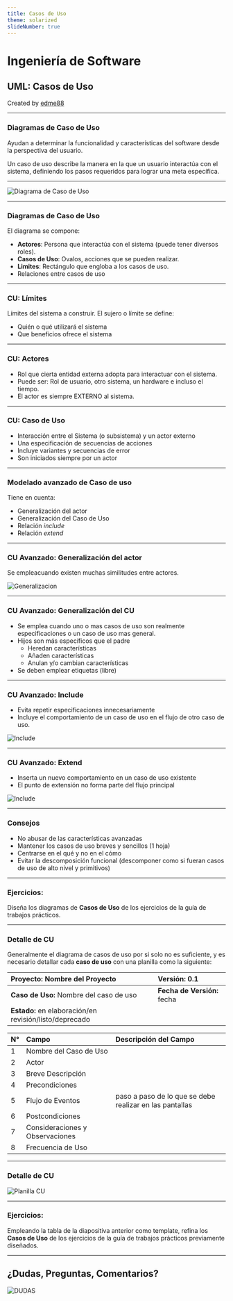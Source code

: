 ```yaml
---
title: Casos de Uso
theme: solarized
slideNumber: true
---
```


# Ingeniería de Software
## UML: Casos de Uso
Created by <i class="fab fa-telegram"></i>
[edme88]("https://t.me/edme88")

---
### Diagramas de Caso de Uso
Ayudan a determinar la funcionalidad y características del software desde la perspectiva del usuario.

Un caso de uso describe la manera en la que un usuario interactúa con el sistema, definiendo
los pasos requeridos para lograr una meta específica.

---
![Diagrama de Caso de Uso](images/unidad4/casoUsoMusica.jpg)

---
### Diagramas de Caso de Uso
El diagrama se compone:
* **Actores**: Persona que interactúa con el sistema (puede tener diversos roles).
* **Casos de Uso**: Ovalos, acciones que se pueden realizar.
* **Limites**: Rectángulo que engloba a los casos de uso.
* Relaciones entre casos de uso

---
### CU: Límites
Límites del sistema a construir.
El sujero o límite se define:
* Quién o qué utilizará el sistema
* Que beneficios ofrece el sistema

---
### CU: Actores
* Rol que cierta entidad externa adopta para interactuar con el sistema.
* Puede ser: Rol de usuario, otro sistema, un hardware e incluso el tiempo.
* El actor es siempre EXTERNO al sistema.

---
### CU: Caso de Uso
* Interacción entre el Sistema (o subsistema) y un actor externo
* Una especificación de secuencias de acciones
* Incluye variantes y secuencias de error
* Son iniciados siempre por un actor

---
### Modelado avanzado de Caso de uso
Tiene en cuenta:
* Generalización del actor
* Generalización del Caso de Uso
* Relación _include_
* Relación _extend_

---
### CU Avanzado: Generalización del actor
Se empleacuando existen muchas similitudes entre actores.

![Generalizacion](images/unidad4/generalizacionActor.png)

---
### CU Avanzado: Generalización del CU
* Se emplea cuando uno o mas casos de uso son realmente especificaciones o un caso de uso mas general.
* Hijos son más específicos que el padre
  * Heredan características
  * Añaden características
  * Anulan y/o cambian características
* Se deben emplear etiquetas (libre)

---
### CU Avanzado: Include
* Evita repetir especificaciones innecesariamente
* Incluye el comportamiento de un caso de uso en el flujo de otro caso de uso.

![Include](images/unidad4/CUinclusion.png)

---
### CU Avanzado: Extend
* Inserta un nuevo comportamiento en un caso de uso existente
* El punto de extensión no forma parte del flujo principal

![Include](images/unidad4/extension.png)

---
### Consejos
* No abusar de las características avanzadas
* Mantener los casos de uso breves y sencillos (1 hoja)
* Centrarse en el qué y no en el cómo
* Evitar la descomposición funcional (descomponer como si fueran casos de uso de alto nivel y primitivos)

---
### Ejercicios:
Diseña los diagramas de **Casos de Uso** de los ejercicios de la guía de trabajos prácticos.

---
### Detalle de CU
<!-- .slide: style="font-size: 0.60em" -->

Generalmente el diagrama de casos de uso por si solo no es suficiente, y es necesario detallar cada **caso de uso** con
una planilla como la siguiente:
<!--
| **Proyecto:** Nombre del Proyecto                      | **Versión:** 0.1             |
|:-------------------------------------------------------|:-----------------------------|
| **Caso de Uso:** Nombre del caso de uso                | **Fecha de Versión:** fecha  |
| **Estado:** en elaboración/en revisión/listo/deprecado |                              |
-->
<table>
<thead>
<tr>
<th style="text-align:left"><strong>Proyecto:</strong> Nombre del Proyecto</th>
<th style="text-align:left"><strong>Versión:</strong> 0.1</th>
</tr>
</thead>
<tbody>
<tr>
<td style="text-align:left"><strong>Caso de Uso:</strong> Nombre del caso de uso</td>
<td style="text-align:left"><strong>Fecha de Versión:</strong> fecha</td>
</tr>
<tr>
<td style="text-align:left"><strong>Estado:</strong> en elaboración/en revisión/listo/deprecado</td>
<td style="text-align:left"></td>
</tr>
</tbody>
</table>

<!--
| N° | Campo                           | Descripción del Campo                                   |
|:---|:--------------------------------|:--------------------------------------------------------|
| 1  | Nombre del Caso de Uso          |                                                         |
| 2  | Actor                           |                                                         |
| 3  | Breve Descripción               |                                                         |
| 4  | Precondiciones                  |                                                         |
| 5  | Flujo de Eventos                | paso a paso de lo que se debe realizar en las pantallas |
| 6  | Postcondiciones                 |                                                         |
| 7  | Consideraciones y Observaciones |                                                         |
| 8  | Frecuencia de Uso               |                                                         |
-->
<table>
<thead>
<tr>
<th style="text-align:left">N°</th>
<th style="text-align:left">Campo</th>
<th style="text-align:left">Descripción del Campo</th>
</tr>
</thead>
<tbody>
<tr>
<td style="text-align:left">1</td>
<td style="text-align:left">Nombre del Caso de Uso</td>
<td style="text-align:left"></td>
</tr>
<tr>
<td style="text-align:left">2</td>
<td style="text-align:left">Actor</td>
<td style="text-align:left"></td>
</tr>
<tr>
<td style="text-align:left">3</td>
<td style="text-align:left">Breve Descripción</td>
<td style="text-align:left"></td>
</tr>
<tr>
<td style="text-align:left">4</td>
<td style="text-align:left">Precondiciones</td>
<td style="text-align:left"></td>
</tr>
<tr>
<td style="text-align:left">5</td>
<td style="text-align:left">Flujo de Eventos</td>
<td style="text-align:left">paso a paso de lo que se debe realizar en las pantallas</td>
</tr>
<tr>
<td style="text-align:left">6</td>
<td style="text-align:left">Postcondiciones</td>
<td style="text-align:left"></td>
</tr>
<tr>
<td style="text-align:left">7</td>
<td style="text-align:left">Consideraciones y Observaciones</td>
<td style="text-align:left"></td>
</tr>
<tr>
<td style="text-align:left">8</td>
<td style="text-align:left">Frecuencia de Uso</td>
</tr>
</tbody>
</table>

---
### Detalle de CU
![Planilla CU](images/unidad4/planillaCU.jpg)

---
### Ejercicios:
Empleando la tabla de la diapositiva anterior como template, refina los **Casos de Uso** de los ejercicios de la guía de 
trabajos prácticos previamente diseñados.

---
## ¿Dudas, Preguntas, Comentarios?
![DUDAS](images/pregunta.gif)
